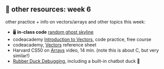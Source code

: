 ## 🤖 other resources: week 6

other practice + info on vectors/arrays and other topics this week:

- 🖥️ **in-class code** [random ghost skyline](https://replit.com/@mab253/ghostSkyline#main.cpp)
- codeacademy [Introduction to Vectors](https://www.codecademy.com/courses/learn-c-plus-plus/lessons/cpp-vectors/exercises/introduction-to-vectors), code practice, free course
- codeacademy, [Vectors](https://www.codecademy.com/learn/learn-c-plus-plus/modules/learn-cpp-vectors/cheatsheet) reference sheet
- Harvard CS50 on [Arrays](https://video.cs50.io/K1yC1xshF40) video, 14 min. (note this is about C, but very similar!)
- [Rubber Duck Debugging](https://rubberduckdebugging.com/), including a built-in chatbot duck 🐥

